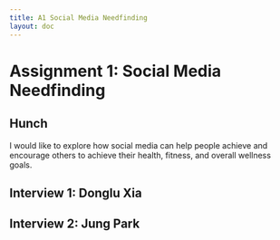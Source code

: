 ```yaml
---
title: A1 Social Media Needfinding
layout: doc
---
```


# Assignment 1: Social Media Needfinding

## Hunch
I would like to explore how social media can help people achieve and encourage others to achieve their health, fitness, and overall wellness goals.

## Interview 1: Donglu Xia

## Interview 2: Jung Park


